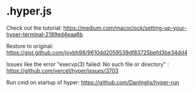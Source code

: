 # .hyper.js

Check out the tutorial: https://medium.com/macoclock/setting-up-your-hyper-terminal-2189ed4eaa6b 

Restore to original: https://gist.github.com/joybh98/9610dd2059539df83725befd3be34dd4 

Issues like the error "execvp(3) failed: No such file or directory" : https://github.com/vercel/hyper/issues/3703 

Run cmd on startup of hyper: https://github.com/DanInglis/hyper-run
